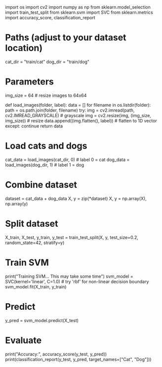import os
import cv2
import numpy as np
from sklearn.model_selection import train_test_split
from sklearn.svm import SVC
from sklearn.metrics import accuracy_score, classification_report

# Paths (adjust to your dataset location)
cat_dir = "train/cat"
dog_dir = "train/dog"

# Parameters
img_size = 64  # resize images to 64x64

def load_images(folder, label):
    data = []
    for filename in os.listdir(folder):
        path = os.path.join(folder, filename)
        try:
            img = cv2.imread(path, cv2.IMREAD_GRAYSCALE)   # grayscale
            img = cv2.resize(img, (img_size, img_size))   # resize
            data.append((img.flatten(), label))           # flatten to 1D vector
        except:
            continue
    return data

# Load cats and dogs
cat_data = load_images(cat_dir, 0)  # label 0 = cat
dog_data = load_images(dog_dir, 1)  # label 1 = dog

# Combine dataset
dataset = cat_data + dog_data
X, y = zip(*dataset)
X, y = np.array(X), np.array(y)

# Split dataset
X_train, X_test, y_train, y_test = train_test_split(X, y, test_size=0.2, random_state=42, stratify=y)

# Train SVM
print("Training SVM... This may take some time")
svm_model = SVC(kernel='linear', C=1.0)  # try 'rbf' for non-linear decision boundary
svm_model.fit(X_train, y_train)

# Predict
y_pred = svm_model.predict(X_test)

# Evaluate
print("Accuracy:", accuracy_score(y_test, y_pred))
print(classification_report(y_test, y_pred, target_names=["Cat", "Dog"]))
